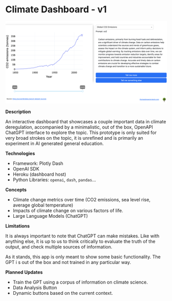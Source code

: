 # Climate Dashboard - v1

![climate-dashboard-img](./assets/climate-dashboard-v1.png)

**Description**

An interactive dashboard that showcases a couple important data in climate deregulation, 
accompanied by a minimalistic, out of the box, OpenAPI ChatGPT interface to explore the topic.
This prototype is only suited for very broad strokes on the topic, it is unrefined and is 
primarily an experiment in AI generated general education.

**Technologies**
- Framework: Plotly Dash 
- OpenAI SDK
- Heroku (dashboard host)
- Python Libraries: `openai`, `dash`, `pandas`...

**Concepts**

- Climate change metrics over time (CO2 emissions, sea level rise, average global temperature)
- Impacts of climate change on various factors of life. 
- Large Language Models (ChatGPT) 

**Limitations**

It is always important to note that ChatGPT can make mistakes. Like with anything else, it is up to us to think critically to evaluate the truth of the output, and check multiple sources of information. 

As it stands, this app is only meant to show some basic functionality. The GPT i s out of the box and not trained in any particular way. 

**Planned Updates**
- Train the GPT using a corpus of information on climate science. 
- Data Analysis Button
- Dynamic buttons based on the current context. 